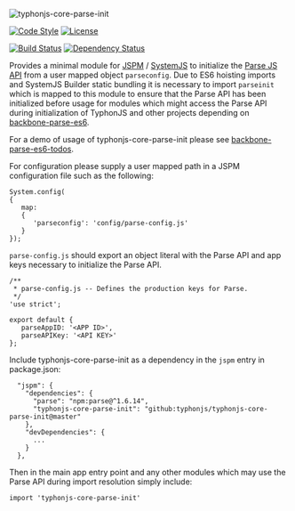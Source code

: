 ![typhonjs-core-parse-init](http://i.imgur.com/DRT8riA.png)

[![Code Style](https://img.shields.io/badge/code%20style-allman-yellowgreen.svg?style=flat)](https://en.wikipedia.org/wiki/Indent_style#Allman_style)
[![License](https://img.shields.io/badge/license-MIT-yellowgreen.svg?style=flat)](https://github.com/typhonjs/typhonjs-core-parse-init/blob/master/LICENSE)

[![Build Status](https://travis-ci.org/typhonjs-parse/typhonjs-core-parse-init.svg?branch=master)](https://travis-ci.org/typhonjs-parse/typhonjs-core-parse-init)
[![Dependency Status](https://www.versioneye.com/user/projects/568e365e9c1b9802eb000001/badge.svg?style=flat)](https://www.versioneye.com/user/projects/568e365e9c1b9802eb000001)

Provides a minimal module for [JSPM](http://jspm.io) / [SystemJS](https://github.com/systemjs/systemjs) to initialize the [Parse JS API](http://www.parse.com) from a user mapped object `parseconfig`. Due to ES6 hoisting imports and SystemJS Builder static bundling it is necessary to import `parseinit` which is mapped to this module to ensure that the Parse API has been initialized before usage for modules which might access the Parse API during initialization of TyphonJS and other projects depending on [backbone-parse-es6](https://github.com/typhonjs-parse/backbone-parse-es6). 

For a demo of usage of typhonjs-core-parse-init please see [backbone-parse-es6-todos](https://github.com/typhonjs-demos/backbone-parse-es6-todos). 

For configuration please supply a user mapped path in a JSPM configuration file such as the following:
```
System.config(
{
   map:
   {
      'parseconfig': 'config/parse-config.js'
   }
});
```

`parse-config.js` should export an object literal with the Parse API and app keys necessary to initialize the Parse API. 

```
/**
 * parse-config.js -- Defines the production keys for Parse.
 */
'use strict';

export default {
   parseAppID: '<APP ID>',
   parseAPIKey: '<API KEY>'
};
```

Include typhonjs-core-parse-init as a dependency in the `jspm` entry in package.json:
```
  "jspm": {
    "dependencies": {
      "parse": "npm:parse@^1.6.14",
      "typhonjs-core-parse-init": "github:typhonjs/typhonjs-core-parse-init@master"
    },
    "devDependencies": {
      ...    
    }
  },
```

Then in the main app entry point and any other modules which may use the Parse API during import resolution simply include:
```
import 'typhonjs-core-parse-init'
```
